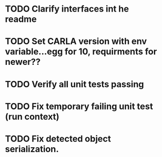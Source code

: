 # TODO Clarify interfaces int he readme
# TODO Set CARLA version with env variable...egg for 10, requirments for newer??
# TODO Verify all unit tests passing
# TODO Fix temporary failing unit test (run context)
# TODO Fix detected object serialization.
